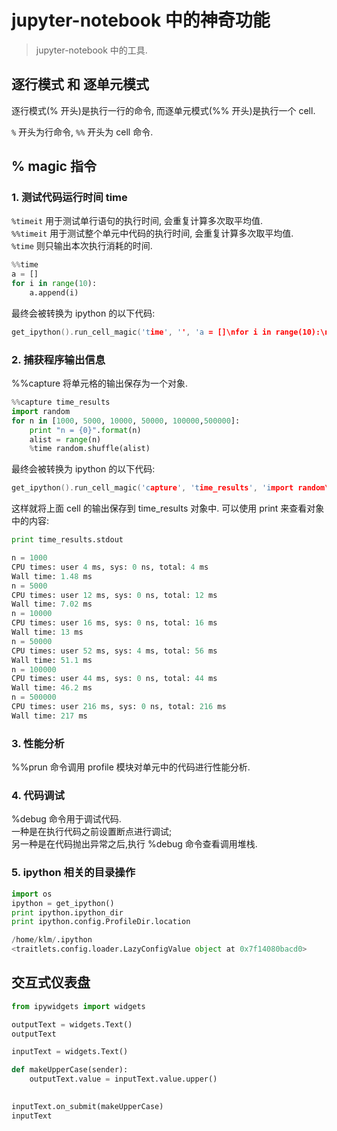 # jupyter-notebook 中的神奇功能      

> jupyter-notebook 中的工具.   

## 逐行模式 和 逐单元模式    

逐行模式(% 开头)是执行一行的命令, 而逐单元模式(%% 开头)是执行一个 cell.  

`%` 开头为行命令, `%%` 开头为 cell 命令.

## % magic 指令   
### 1. 测试代码运行时间  time   
`%timeit` 用于测试单行语句的执行时间, 会重复计算多次取平均值.  
`%%timeit` 用于测试整个单元中代码的执行时间, 会重复计算多次取平均值.  
`%time` 则只输出本次执行消耗的时间.

```python
%%time
a = []
for i in range(10):
    a.append(i)
```
最终会被转换为 ipython 的以下代码:   
```cpp
get_ipython().run_cell_magic('time', '', 'a = []\nfor i in range(10):\n    a.append(i)')
```

### 2. 捕获程序输出信息   
%%capture 将单元格的输出保存为一个对象.    
```python
%%capture time_results
import random
for n in [1000, 5000, 10000, 50000, 100000,500000]:
    print "n = {0}".format(n)
    alist = range(n)
    %time random.shuffle(alist)
```
最终会被转换为 ipython 的以下代码:   
```cpp
get_ipython().run_cell_magic('capture', 'time_results', 'import random\nfor n in [1000, 5000, 10000, 50000, 100000,500000]:\n    print "n = {0}".format(n)\n    alist = range(n)\n    %time random.shuffle(alist)')
```
这样就将上面 cell 的输出保存到 time_results 对象中. 可以使用 print 来查看对象中的内容:      
```python
print time_results.stdout   

n = 1000
CPU times: user 4 ms, sys: 0 ns, total: 4 ms
Wall time: 1.48 ms
n = 5000
CPU times: user 12 ms, sys: 0 ns, total: 12 ms
Wall time: 7.02 ms
n = 10000
CPU times: user 16 ms, sys: 0 ns, total: 16 ms
Wall time: 13 ms
n = 50000
CPU times: user 52 ms, sys: 4 ms, total: 56 ms
Wall time: 51.1 ms
n = 100000
CPU times: user 44 ms, sys: 0 ns, total: 44 ms
Wall time: 46.2 ms
n = 500000
CPU times: user 216 ms, sys: 0 ns, total: 216 ms
Wall time: 217 ms
```

### 3. 性能分析
%%prun 命令调用 profile 模块对单元中的代码进行性能分析.   

### 4. 代码调试
%debug 命令用于调试代码.    
一种是在执行代码之前设置断点进行调试;    
另一种是在代码抛出异常之后,执行 %debug 命令查看调用堆栈.   

### 5. ipython 相关的目录操作   
```python
import os
ipython = get_ipython()
print ipython.ipython_dir
print ipython.config.ProfileDir.location

/home/klm/.ipython
<traitlets.config.loader.LazyConfigValue object at 0x7f14080bacd0>
```


## 交互式仪表盘   

```python
from ipywidgets import widgets

outputText = widgets.Text()
outputText
```
```python
inputText = widgets.Text()

def makeUpperCase(sender):
    outputText.value = inputText.value.upper()
    

inputText.on_submit(makeUpperCase)
inputText
```